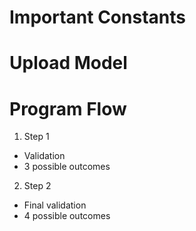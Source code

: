 # Important Constants

# Upload Model

# Program Flow
1. Step 1
  - Validation 
  - 3 possible outcomes
2. Step 2
  - Final validation 
  - 4 possible outcomes

# 
